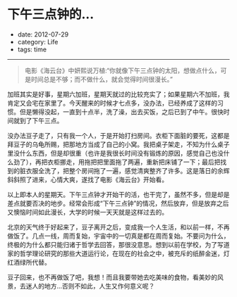 # 下午三点钟的...

- date: 2012-07-29
- category: Life
- tags: time

----

> 电影《海云台》中妍熙说万植:“你就像下午三点钟的太阳，想做点什么，可是时间总是不够；而不做什么，就会觉得时间很漫长。”

加班其实是好事，星期六加班，星期天就过的比较充实了；如果星期六不加班，我肯定又会宅在家里了。今天醒来的时候才七点多，没办法，已经养成了这样的习惯。但是懒得没起，一直到十点半，洗了澡，出去买饭，之后已到了中午。很快时间就到了下午三点。

没办法豆子走了，只有我一个人，于是开始打扫房间。衣柜下面脏的要死，这都是拜豆子的乌龟所赐，把那地方当成了自己的小窝。我把桌子架走，不知为什么桌子里没什么东西，但是却很重（也许是我很长时间没有锻炼的原因，感觉自己也没什么劲了），再把衣柜挪走，用拖把把里面拖了两遍，重新把床铺了一下；最后把找到的脏衣服全洗了，把整个房间拖了一遍，感觉清爽整齐了许多。这是落日的余辉斜斜照了进来，心情大爽，遂找了电影《海云台》开始看。

以上即本人的星期天。下午三点钟才开始干的活，也干完了，虽然不多，但是却是差点就要否决的地步。经常会形成“下午三点钟”的情况，然后放弃，但是放弃之后又懊恼时间如此漫长，大学的时候一天天就是这样过去的。

北京的天气终于好起来了，豆子离开之后，变成我一个人生活，和以前一样，不再做饭了。几点一线，周而复始，宇宙中的一切真是都在周而复始。不要问为什么，终极的为什么都只能归诸于哲学去回答，那很没意思。想到以前在学校，为了写道家的哲学理论研究的那些大道运行论，在现在的社会之中，被充斥的纸醉金迷，灯红酒绿所代替。

豆子回来，也不再做饭了吧，我想！而且我要带她去吃美味的食物，看美妙的风景，去迷人的地方...否则不如此，人生又作何意义呢？
